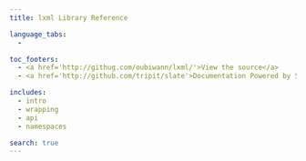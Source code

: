 ```yaml
---
title: lxml Library Reference

language_tabs:
  - 

toc_footers:
  - <a href='http://githug.com/oubiwann/lxml/'>View the source</a>
  - <a href='http://github.com/tripit/slate'>Documentation Powered by Slate</a>

includes:
  - intro
  - wrapping
  - api
  - namespaces

search: true
---
```


